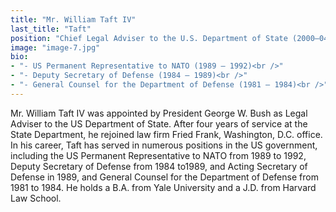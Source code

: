 ```yaml
---
title: "Mr. William Taft IV"
last_title: "Taft"
position: "Chief Legal Adviser to the U.S. Department of State (2000—04)"
image: "image-7.jpg"
bio:
- "- US Permanent Representative to NATO (1989 – 1992)<br />"
- "- Deputy Secretary of Defense (1984 – 1989)<br />"
- "- General Counsel for the Department of Defense (1981 – 1984)<br />"
---
```

Mr. William Taft IV was appointed by President George W. Bush as Legal Adviser to the US Department of State. After four years of service at the State Department, he rejoined law firm Fried Frank, Washington, D.C. office. In his career, Taft has served in numerous positions in the US government, including the US Permanent Representative to NATO from 1989 to 1992, Deputy Secretary of Defense from 1984 to1989, and Acting Secretary of Defense in 1989, and General Counsel for the Department of Defense from 1981 to 1984. He holds a B.A. from Yale University and a J.D. from Harvard Law School.